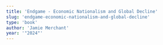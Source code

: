 ```yaml
---
title: 'Endgame - Economic Nationalism and Global Decline'
slug: 'endgame-economic-nationalism-and-global-decline'
type: 'book'
author: 'Jamie Merchant'
year: '"2024"'
---
```


